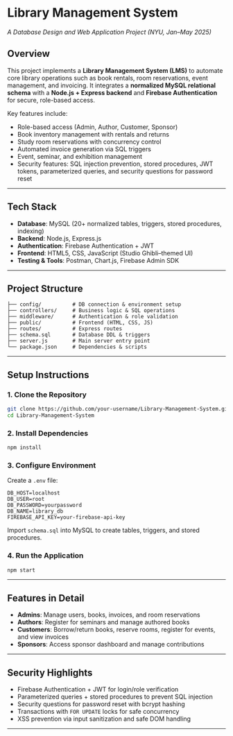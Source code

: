 # Library Management System  
*A Database Design and Web Application Project (NYU, Jan–May 2025)*  

## Overview  
This project implements a **Library Management System (LMS)** to automate core library operations such as book rentals, room reservations, event management, and invoicing. It integrates a **normalized MySQL relational schema** with a **Node.js + Express backend** and **Firebase Authentication** for secure, role-based access.  

Key features include:  
-  Role-based access (Admin, Author, Customer, Sponsor)  
-  Book inventory management with rentals and returns  
-  Study room reservations with concurrency control  
-  Automated invoice generation via SQL triggers  
-  Event, seminar, and exhibition management  
-  Security features: SQL injection prevention, stored procedures, JWT tokens, parameterized queries, and security questions for password reset  

---

## Tech Stack  
- **Database**: MySQL (20+ normalized tables, triggers, stored procedures, indexing)  
- **Backend**: Node.js, Express.js  
- **Authentication**: Firebase Authentication + JWT  
- **Frontend**: HTML5, CSS, JavaScript (Studio Ghibli–themed UI)  
- **Testing & Tools**: Postman, Chart.js, Firebase Admin SDK  

---

## Project Structure  
```
├── config/          # DB connection & environment setup
├── controllers/     # Business logic & SQL operations
├── middleware/      # Authentication & role validation
├── public/          # Frontend (HTML, CSS, JS)
├── routes/          # Express routes
├── schema.sql       # Database DDL & triggers
├── server.js        # Main server entry point
└── package.json     # Dependencies & scripts
```

---

##  Setup Instructions  

### 1. Clone the Repository  
```bash
git clone https://github.com/your-username/Library-Management-System.git
cd Library-Management-System
```

### 2. Install Dependencies  
```bash
npm install
```

### 3. Configure Environment  
Create a `.env` file:  
```
DB_HOST=localhost
DB_USER=root
DB_PASSWORD=yourpassword
DB_NAME=library_db
FIREBASE_API_KEY=your-firebase-api-key
```

Import `schema.sql` into MySQL to create tables, triggers, and stored procedures.  

### 4. Run the Application  
```bash
npm start
```

---

##  Features in Detail  
- **Admins**: Manage users, books, invoices, and room reservations  
- **Authors**: Register for seminars and manage authored books  
- **Customers**: Borrow/return books, reserve rooms, register for events, and view invoices  
- **Sponsors**: Access sponsor dashboard and manage contributions  

---

##  Security Highlights  
- Firebase Authentication + JWT for login/role verification  
- Parameterized queries + stored procedures to prevent SQL injection  
- Security questions for password reset with bcrypt hashing  
- Transactions with `FOR UPDATE` locks for safe concurrency  
- XSS prevention via input sanitization and safe DOM handling  

---





